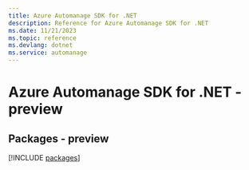 ```yaml
---
title: Azure Automanage SDK for .NET
description: Reference for Azure Automanage SDK for .NET
ms.date: 11/21/2023
ms.topic: reference
ms.devlang: dotnet
ms.service: automanage
---
```

# Azure Automanage SDK for .NET - preview
## Packages - preview
[!INCLUDE [packages](automanage-index.md)]